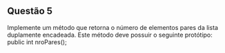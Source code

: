 ## Questão 5

Implemente um método que retorna o número de elementos pares da lista duplamente encadeada. Este método deve possuir o seguinte protótipo:
public int nroPares();
